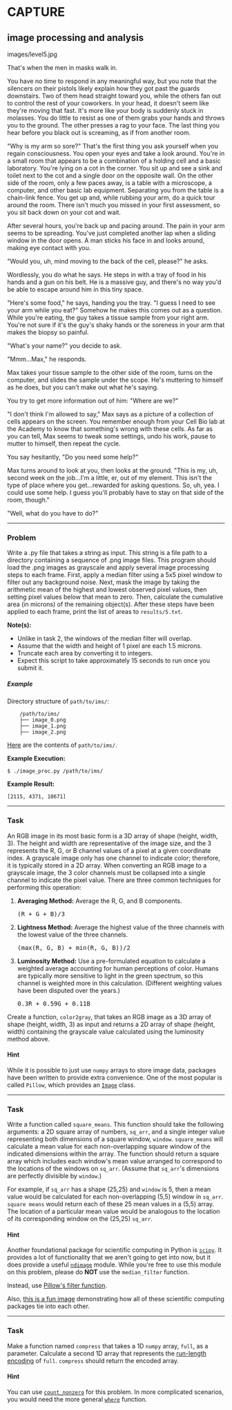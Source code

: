 CAPTURE
=====

image processing and analysis
--------

images/level5.jpg

That's when the men in masks walk in.

You have no time to respond in any meaningful way, but you note that the silencers on their pistols likely explain how they got past the guards downstairs. Two of them head straight toward you, while the others fan out to control the rest of your coworkers. In your head, it doesn't seem like they're moving that fast. It's more like your body is suddenly stuck in molasses. You do little to resist as one of them grabs your hands and throws you to the ground. The other presses a rag to your face. The last thing you hear before you black out is screaming, as if from another room.

"Why is my arm so sore?" That's the first thing you ask yourself when you regain consciousness. You open your eyes and take a look around. You're in a small room that appears to be a combination of a holding cell and a basic laboratory. You're lying on a cot in the corner. You sit up and see a sink and toilet next to the cot and a single door on the opposite wall. On the other side of the room, only a few paces away, is a table with a microscope, a computer, and other basic lab equipment. Separating you from the table is a chain-link fence. You get up and, while rubbing your arm, do a quick tour around the room. There isn't much you missed in your first assessment, so you sit back down on your cot and wait.  

After several hours, you're back up and pacing around. The pain in your arm seems to be spreading. You've just completed another lap when a sliding window in the door opens. A man sticks his face in and looks around, making eye contact with you.

"Would you, uh, mind moving to the back of the cell, please?" he asks.

Wordlessly, you do what he says. He steps in with a tray of food in his hands and a gun on his belt. He is a massive guy, and there's no way you'd be able to escape around him in this tiny space.

"Here's some food," he says, handing you the tray. "I guess I need to see your arm while you eat?" Somehow he makes this comes out as a question. While you're eating, the guy takes a tissue sample from your right arm. You're not sure if it's the guy's shaky hands or the soreness in your arm that makes the biopsy so painful.

"What's your name?" you decide to ask.

"Mmm...Max," he responds.

Max takes your tissue sample to the other side of the room, turns on the computer, and slides the sample under the scope. He's muttering to himself as he does, but you can't make out what he's saying.

You try to get more information out of him: "Where are we?"

"I don't think I'm allowed to say," Max says as a picture of a collection of cells appears on the screen. You remember enough from your Cell Bio lab at the Academy to know that something's wrong with these cells. As far as you can tell, Max seems to tweak some settings, undo his work, pause to mutter to himself, then repeat the cycle.

You say hesitantly, "Do you need some help?"

Max turns around to look at you, then looks at the ground. "This is my, uh, second week on the job...I'm a little, er, out of my element. This isn't the type of place where you get...rewarded for asking questions. So, uh, yea. I could use some help. I guess you'll probably have to stay on that side of the room, though."

"Well, what do you have to do?"

---

### Problem

Write a .py file that takes a string as input. This string is a file path to a directory containing a sequence of .png image files. This program should load the .png images as grayscale and apply several image processing steps to each frame. First, apply a median filter using a 5x5 pixel window to filter out any background noise. Next, mask the image by taking the arithmetic mean of the highest and lowest observed pixel values, then setting pixel values below that mean to zero. Then, calculate the cumulative area (in microns) of the remaining object(s). After these steps have been applied to each frame, print the list of areas to `results/5.txt`.

**Note(s):**

* Unlike in task 2, the windows of the median filter will overlap.
* Assume that the width and height of 1 pixel are each 1.5 microns.
* Truncate each area by converting it to integers.
* Expect this script to take approximately 15 seconds to run once you submit it.

##### Example

Directory structure of `path/to/ims/`:

        /path/to/ims/
        ├── image_0.png
        ├── image_1.png
        ├── image_2.png

[Here](https://github.com/Jessime/Excision/tree/master/src/static/images/level5_ims_md) are the contents of `path/to/ims/`.

**Example Execution:**

`$ ./image_proc.py /path/to/ims/`

**Example Result:**

    [2115, 4371, 10671]

---

### Task

An RGB image in its most basic form is a 3D array of shape (height, width, 3). The height and width are representative of the image size, and the 3 represents the R, G, or B channel values of a pixel at a given coordinate index. A grayscale image only has one channel to indicate color; therefore, it is typically stored in a 2D array. When converting an RGB image to a grayscale image, the 3 color channels must be collapsed into a single channel to indicate the pixel value. There are three common techniques for performing this operation:

1. **Averaging Method:** Average the R, G, and B components. <pre>(R + G + B)/3</pre>

2. **Lightness Method:** Average the highest value of the three channels with the lowest value of the three channels. <pre>(max(R, G, B) + min(R, G, B))/2</pre>

3. **Luminosity Method:** Use a pre-formulated equation to calculate a weighted average accounting for human perceptions of color. Humans are typically more sensitive to light in the green spectrum, so this channel is weighted more in this calculation. (Different weighting values have been disputed over the years.) <pre> 0.3R + 0.59G + 0.11B </pre>

Create a function, `color2gray`, that takes an RGB image as a 3D array of shape (height, width, 3) as input and returns a 2D array of shape (height, width) containing the grayscale value calculated using the luminosity method  above.

#### Hint

While it is possible to just use `numpy` arrays to store image data, packages have been written to provide extra convenience. One of the most popular is called `Pillow`, which provides an [`Image`](https://pillow.readthedocs.io/en/4.1.x/reference/Image.html) class.

---

### Task

Write a function called `square_means`. This function should take the following arguments: a 2D square array of numbers, `sq_arr`, and a single integer value representing both dimensions of a square window, `window`. `square_means` will calculate a mean value for each non-overlapping square window of the indicated dimensions within the array. The function should return a square array which includes each window's mean value arranged to correspond to the locations of the windows on `sq_arr`. (Assume that `sq_arr`'s dimensions are perfectly divisible by `window`.)

For example, if `sq_arr` has a shape (25,25) and `window` is 5, then a mean value would be calculated for each non-overlapping (5,5) window in `sq_arr`. `square means` would return each of these 25 mean values in a (5,5) array. The location of a particular mean value would be analogous to the location of its corresponding window on the (25,25) `sq_arr`.

#### Hint

Another foundational package for scientific computing in Python is [`scipy`](https://docs.scipy.org/doc/scipy-0.19.1/reference/index.html). It provides a lot of functionality that we aren't going to get into now, but it does provide a useful [`ndimage`](https://docs.scipy.org/doc/scipy/reference/ndimage.html) module. While you're free to use this module on this problem, please do **NOT** use the `median_filter` function.

Instead, use [Pillow's filter function](http://pillow.readthedocs.io/en/3.4.x/reference/ImageFilter.html#PIL.ImageFilter.MedianFilter).  

Also, [this is a fun image](https://qph.ec.quoracdn.net/main-qimg-42e32657dd966f717e7f3c8ee7a151c1-c) demonstrating how all of these scientific computing packages tie into each other.

---

### Task

Make a function named `compress` that takes a 1D `numpy` array, `full`, as a parameter. Calculate a second 1D array that represents the [run-length encoding](https://en.wikipedia.org/wiki/Run-length_encoding) of `full`. `compress` should return the encoded array.

#### Hint
You can use [`count_nonzero`](https://docs.scipy.org/doc/numpy-1.12.0/reference/generated/numpy.count_nonzero.html) for this problem. In more complicated scenarios, you would need the more general [`where`](https://docs.scipy.org/doc/numpy/reference/generated/numpy.where.html) function.
